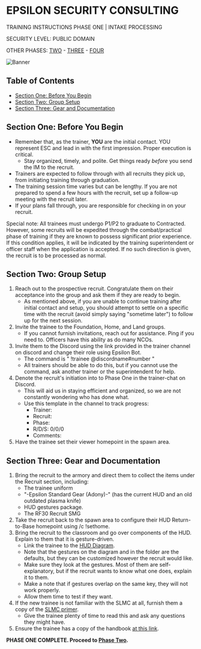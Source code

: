# EPSILON SECURITY CONSULTING

TRAINING INSTRUCTIONS
PHASE ONE | INTAKE PROCESSING

SECURITY LEVEL: PUBLIC DOMAIN

OTHER PHASES: [TWO](https://github.com/ElesCloud/ESCDocuments/blob/main/Training_PhaseTwo.md) - [THREE](https://github.com/ElesCloud/ESCDocuments/blob/main/Training_PhaseThree.md) - [FOUR](https://github.com/ElesCloud/ESCDocuments/blob/main/Training_PhaseFour.md)

![Banner](https://github.com/ElesCloud/ESCHandbook/blob/main/TYYGtcn.jpg)

## Table of Contents
  - [Section One: Before You Begin](#section-one-before-you-begin)
  - [Section Two: Group Setup](#section-two-group-setup)
  - [Section Three: Gear and Documentation](#section-three-gear-and-documentation)
 

## Section One: Before You Begin

- Remember that, as the trainer, **YOU** are the initial contact. YOU represent ESC and lead in with the first impression. Proper execution is critical.
  - Stay organized, timely, and polite. Get things ready *before* you send the IM to the recruit.
- Trainers are expected to follow through with all recruits they pick up, from initiating training through graduation.
- The training session time varies but can be lengthy. If you are not prepared to spend a few hours with the recruit, set up a follow-up meeting with the recruit later.
- If your plans fall through, you are responsible for checking in on your recruit.

Special note: All trainees must undergo P1/P2 to graduate to Contracted. However, some recruits will be expedited through the combat/practical phase of training if they are known to possess significant prior experience. If this condition applies, it will be indicated by the training superintendent or officer staff when the application is accepted. If no such direction is given, the recruit is to be processed as normal. 


## Section Two: Group Setup
1. Reach out to the prospective recruit. Congratulate them on their acceptance into the group and ask them if they are ready to begin.
   - As mentioned above, if you are unable to continue training after initial contact and setup, you should attempt to settle on a specific time with the recruit (avoid simply saying "sometime later") to follow up for the next session.
2. Invite the trainee to the Foundation, Home, and Land groups.
   - If you cannot furnish invitations, reach out for assistance. Ping if you need to. Officers have this ability as do many NCOs.
3. Invite them to the Discord using the link provided in the trainer channel on discord and change their role using Epsilon Bot.
   - The command is " !trainee @discordname#number "
   - All trainers should be able to do this, but if you cannot use the command, ask another trainer or the superintendent for help.
4. Denote the recruit's initiation into to Phase One in the trainer-chat on Discord.
   - This will aid us in staying efficient and organized, so we are not constantly wondering who has done what.
   - Use this template in the channel to track progress:
     - Trainer:
     - Recruit:
     - Phase:
     - R/D/S: 0/0/0
     - Comments:
5. Have the trainee set their viewer homepoint in the spawn area.

## Section Three: Gear and Documentation
1. Bring the recruit to the armory and direct them to collect the items under the Recruit section, including:
   - The trainee uniform
   - "-Epsilon Standard Gear (Adony)-" (has the current HUD and an old outdated plasma knife)
   - HUD gestures package.
   - The RF30 Recruit SMG
2. Take the recruit back to the spawn area to configure their HUD Return-to-Base homepoint using /c !sethome.
3. Bring the recruit to the classroom and go over components of the HUD. Explain to them that it is gesture-driven.
   - Link the trainee to the [HUD Diagram](https://github.com/ElesCloud/ESCDocuments/blob/main/huddiagram%20labeled.png).
   - Note that the gestures on the diagram and in the folder are the defaults, but they can be customized however the recruit would like.
   - Make sure they look at the gestures. Most of them are self-explanatory, but if the recruit wants to know what one does, explain it to them.
   - Make a note that if gestures overlap on the same key, they will not work properly.
   - Allow them time to test if they want.
4. If the new trainee is not familiar with the SLMC at all, furnish them a copy of the [SLMC primer](https://github.com/ElesCloud/ESCDocuments/blob/main/SLMCPrimer.md).
   - Give the trainee plenty of time to read this and ask any questions they might have.
5. Ensure the trainee has a copy of the handbook [at this link](https://github.com/ElesCloud/ESCDocuments/blob/main/HANDBOOK.md).

**PHASE ONE COMPLETE. Proceed to [Phase Two](https://github.com/ElesCloud/ESCDocuments/blob/main/Training_PhaseTwo.md).**
